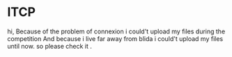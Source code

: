 # ITCP
hi,
Because of the problem of connexion i could't upload my files during the competition
And because i live far away from blida i could't upload my files until now.
so please check it .
